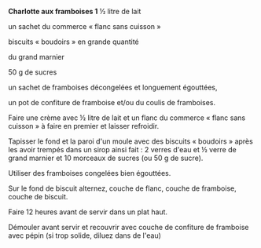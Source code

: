 
**Charlotte aux framboises 1**
½ litre de lait

un sachet du commerce « flanc sans cuisson »

biscuits « boudoirs » en grande quantité

du grand marnier

50 g de sucres

un sachet de framboises décongelées et longuement égouttées,

un pot de confiture de framboise et/ou du coulis de framboises.

Faire une crème avec ½ litre de lait et un flanc du commerce « flanc sans cuisson » à faire en premier et laisser refroidir.

Tapisser le fond et la paroi d'un moule avec des biscuits « boudoirs » après les avoir trempés dans un sirop ainsi fait : 2 verres d'eau et ½ verre de grand marnier et 10 morceaux de sucres (ou 50 g de sucre).

Utiliser des framboises congelées bien égouttées.

Sur le fond de biscuit alternez, couche de flanc, couche de framboise, couche de biscuit.

Faire 12 heures avant de servir dans un plat haut.

Démouler avant servir et recouvrir avec couche de confiture de framboise avec pépin (si trop solide, diluez dans de l'eau)
